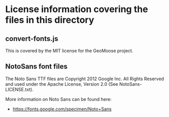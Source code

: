# License information covering the files in this directory

## convert-fonts.js

This is covered by the MIT license for the GeoMoose project.

## NotoSans font files

The Noto Sans TTF files are Copyright 2012 Google Inc. All Rights Reserved and
used under the Apache License, Version 2.0 (See NotoSans-LICENSE.txt).

More information on Noto Sans can be found here:

-   https://fonts.google.com/specimen/Noto+Sans
